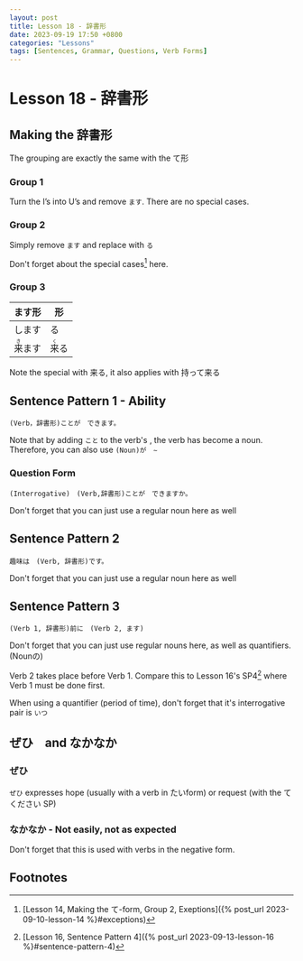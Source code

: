```yaml
--- 
layout: post 
title: Lesson 18 - 辞書形
date: 2023-09-19 17:50 +0800 
categories: "Lessons"
tags: [Sentences, Grammar, Questions, Verb Forms]
---
```

  
# Lesson 18 - 辞書形

## Making the 辞書形
The grouping are exactly the same with the て形

### Group 1
Turn the I’s into U’s and remove `ます`. There are no special cases.

### Group 2
Simply remove `ます` and replace with `る`

Don't forget about the special cases[^fn1] here.

### Group 3

| ます形 | 形 |
| -- | -- |
| します | る |
| <ruby>来<rt>き</rt>ます<ruby> | <ruby>来<rt>く</rt>る</ruby> |

Note the special with 来る, it also applies with 持って来る

## Sentence Pattern 1 - Ability
```
(Verb，辞書形)ことが　できます。
```
Note that by adding `こと` to the verb's , the verb has become a noun. Therefore, you can also use `(Noun)が　∼`

### Question Form
```
(Interrogative)　(Verb,辞書形)ことが　できますか。
```
Don't forget that you can just use a regular noun here as well

## Sentence Pattern 2
```
趣味は　(Verb, 辞書形)です。
```
Don't forget that you can just use a regular noun here as well

## Sentence Pattern 3
```
(Verb 1, 辞書形)前に　(Verb 2, ます)
```
Don't forget that you can just use regular nouns here, as well as quantifiers. (Nounの)

Verb 2 takes place before Verb 1. Compare this to Lesson 16's SP4[^fn2] where Verb 1 must be done first.

When using a quantifier (period of time), don't forget that it's interrogative pair is `いつ`

## ぜひ　and なかなか

### ぜひ
`ぜひ` expresses hope (usually with a verb in たいform) or request (with the てください SP)

### なかなか - Not easily, not as expected
Don't forget that this is used with verbs in the negative form.

## Footnotes
[^fn1]: [Lesson 14, Making the て-form, Group 2, Exeptions]({% post_url 2023-09-10-lesson-14 %}#exceptions)
[^fn2]: [Lesson 16, Sentence Pattern 4]({% post_url 2023-09-13-lesson-16 %}#sentence-pattern-4)
